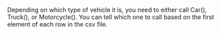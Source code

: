 
<!--title={read()}-->

<!--badges={Python:45,Software Engineering:90}-->

<!-- concepts={Creating an Instance} -->

Depending on which type of vehicle it is, you need to either call Car(), Truck(), or Motorcycle(). You can tell which one to call based on the first element of each row in the csv file.